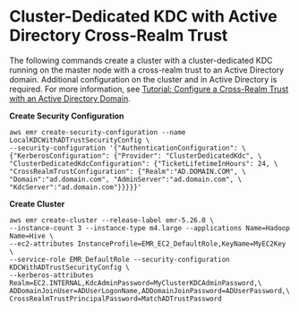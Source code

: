 # Cluster\-Dedicated KDC with Active Directory Cross\-Realm Trust<a name="emr-kerberos-example-crossrealm"></a>

The following commands create a cluster with a cluster\-dedicated KDC running on the master node with a cross\-realm trust to an Active Directory domain\. Additional configuration on the cluster and in Active Directory is required\. For more information, see [Tutorial: Configure a Cross\-Realm Trust with an Active Directory Domain](emr-kerberos-cross-realm.md)\.

**Create Security Configuration**

```
aws emr create-security-configuration --name LocalKDCWithADTrustSecurityConfig \
--security-configuration '{"AuthenticationConfiguration": \
{"KerberosConfiguration": {"Provider": "ClusterDedicatedKdc", \
"ClusterDedicatedKdcConfiguration": {"TicketLifetimeInHours": 24, \
"CrossRealmTrustConfiguration": {"Realm":"AD.DOMAIN.COM", \
"Domain":"ad.domain.com", "AdminServer":"ad.domain.com", \
"KdcServer":"ad.domain.com"}}}}}'
```

**Create Cluster**

```
aws emr create-cluster --release-label emr-5.26.0 \
--instance-count 3 --instance-type m4.large --applications Name=Hadoop Name=Hive \
--ec2-attributes InstanceProfile=EMR_EC2_DefaultRole,KeyName=MyEC2Key \
--service-role EMR_DefaultRole --security-configuration KDCWithADTrustSecurityConfig \
--kerberos-attributes Realm=EC2.INTERNAL,KdcAdminPassword=MyClusterKDCAdminPassword,\
ADDomainJoinUser=ADUserLogonName,ADDomainJoinPassword=ADUserPassword,\
CrossRealmTrustPrincipalPassword=MatchADTrustPassword
```